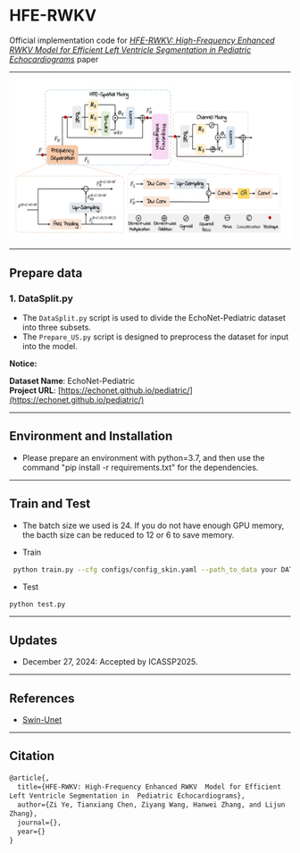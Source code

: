 # HFE-RWKV
Official implementation code for [_HFE-RWKV: High-Frequency Enhanced RWKV  Model for Efficient Left Ventricle Segmentation in  Pediatric Echocardiograms_](https://) paper

---

![Proposed Model](./images/proposed_method_v2.png)

---
## Prepare data

### 1. DataSplit.py

- The `DataSplit.py` script is used to divide the EchoNet-Pediatric dataset into three subsets.
- The `Prepare_US.py` script is designed to preprocess the dataset for input into the model. 

**Notice:**

**Dataset Name**: EchoNet-Pediatric  
**Project URL**: [https://echonet.github.io/pediatric/](https://echonet.github.io/pediatric/)

---
## Environment and Installation

- Please prepare an environment with python=3.7, and then use the command "pip install -r requirements.txt" for the dependencies.
---
## Train and Test
- The batch size we used is 24. If you do not have enough GPU memory, the bacth size can be reduced to 12 or 6 to save memory.

- Train 

```bash
 python train.py --cfg configs/config_skin.yaml --path_to_data your DATA_DIR --saved_model your OUT_DIR
```

- Test 

```bash
python test.py
```
---
## Updates
- December 27, 2024: Accepted by ICASSP2025.
---
## References
- [Swin-Unet](https://github.com/HuCaoFighting/Swin-Unet)
---
## Citation
```
@article{,
  title={HFE-RWKV: High-Frequency Enhanced RWKV  Model for Efficient Left Ventricle Segmentation in  Pediatric Echocardiograms},
  author={Zi Ye, Tianxiang Chen, Ziyang Wang, Hanwei Zhang, and Lijun Zhang},
  journal={},
  year={}
}
```

